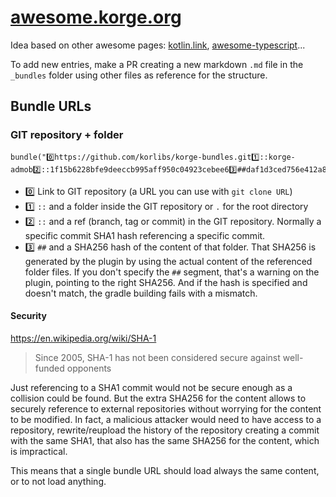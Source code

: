 # [awesome.korge.org](https://awesome.korge.org/)

Idea based on other awesome pages: [kotlin.link](https://kotlin.link/), [awesome-typescript](https://github.com/dzharii/awesome-typescript)...

To add new entries, make a PR creating a new markdown `.md` file in the `_bundles` folder using other files as reference for the structure.

## Bundle URLs

### GIT repository + folder

```
bundle("0️⃣https://github.com/korlibs/korge-bundles.git1️⃣::korge-admob2️⃣::1f15b6228bfe9deeccb995aff950c04923cebee63️⃣##daf1d3ced756e412a8eb389721ccf753d8900a5cd5dd503ffef19e37e510c4e8")
```

* 0️⃣ Link to GIT repository (a URL you can use with `git clone URL`)
* 1️⃣ `::` and a folder inside the GIT repository or `.` for the root directory
* 2️⃣ `::` and a ref (branch, tag or commit) in the GIT repository. Normally a specific commit SHA1 hash referencing a specific commit.
* 3️⃣ `##` and a SHA256 hash of the content of that folder. That SHA256 is generated by the plugin by using the actual content of the referenced folder files. If you don't specify the `##` segment, that's a warning on the plugin, pointing to the right SHA256. And if the hash is specified and doesn't match, the gradle building fails with a mismatch.

#### Security

<https://en.wikipedia.org/wiki/SHA-1>
> Since 2005, SHA-1 has not been considered secure against well-funded opponents

Just referencing to a SHA1 commit would not be secure enough as a collision could be found.
But the extra SHA256 for the content allows to securely reference to external repositories without worrying for the content to be modified. 
In fact, a malicious attacker would need to have access to a repository, rewrite/reupload the history of the repository creating a commit with the same SHA1, that also has the same SHA256 for the content, which is impractical.

This means that a single bundle URL should load always the same content, or to not load anything.
